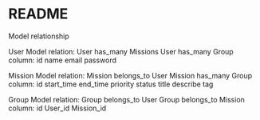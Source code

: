 # README


Model relationship

User Model
relation:
User has_many Missions
User has_many Group
column:
id
name
email
password

Mission Model
relation:
Mission belongs_to User
Mission has_many Group
column:
id
start_time
end_time
priority
status
title
describe
tag


Group Model
relation:
Group belongs_to User
Group belongs_to Mission
column:
id
User_id
Mission_id


